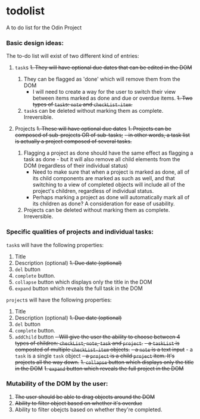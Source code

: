 # todolist
A to do list for the Odin Project


### Basic design ideas: 

The to-do list will exist of two different kind of entries:

1. `task`s
    ~~1. They will have optional due dates that can be edited in the DOM~~
    1. They can be flagged as 'done' which will remove them from the DOM
        - I will need to create a way for the user to switch their view between items marked as done and due or overdue items.
    ~~1. Two types of `task`s: `note` and `checkList-item`.~~
    1. `task`s can be deleted without marking them as complete. Irreversible.

1. Projects
    ~~1. These will have optional due dates~~
    ~~1. Projects can be composed of sub-projects OR of sub-tasks;~~
        ~~- in other words, a task list is actually a project composed of several tasks.~~
    1. Flagging a project as done should have the same effect as flagging a task as done - but it will also remove all child elements from the DOM (regardless of their individual status)
        - Need to make sure that when a project is marked as done, all of its child components are marked as such as well, and that switching to a view of completed objects will include all of the project's children, regardless of individual status.
        - Perhaps marking a project as done will automatically mark all of its children as done? A consideration for ease of usability.
    1. Projects can be deleted without marking them as complete. Irreversible.

### Specific qualities of projects and individual tasks:

`task`s will have the following properties:

1. Title
1. Description (optional)
~~1. Due date (optional)~~
1. `del` button
1. `complete` button.
1. `collapse` button which displays only the title in the DOM
1. `expand` button which reveals the full task in the DOM

`project`s will have the following properties:

1. Title
1. Description (optional)
~~1. Due date (optional)~~
1. `del` button
1. `complete` button.
1. `addChild` button
    ~~- Will give the user the ability to choose between 4 types of children: `checkList`, `note`, `task` and `project`.~~
        ~~- a `taskList` is composted of multiple `checkList-item` objects.~~
  ~~- a `note` is a text input~~
        - a `task` is a single `task` object
~~- a `project` is a child `project` item. It's projects all the way down.~~
~~1. `collapse` button which displays only the title in the DOM~~
~~1. `expand` button which reveals the full project in the DOM~~


### Mutability of the DOM by the user:

1. ~~The user should be able to drag objects around the DOM~~
1. ~~Ability to filter object based on whether it's overdue~~
1. Ability to filter obejcts based on whether they're completed.
